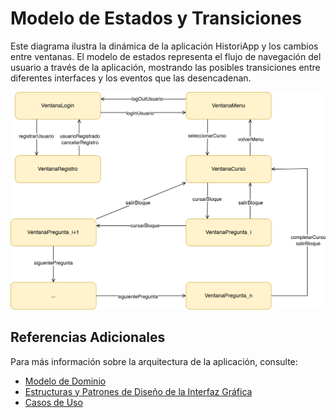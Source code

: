 # Modelo de Estados y Transiciones


Este diagrama ilustra la dinámica de la aplicación HistoriApp y los cambios entre ventanas. El modelo de estados representa el flujo de navegación del usuario a través de la aplicación, mostrando las posibles transiciones entre diferentes interfaces y los eventos que las desencadenan.

![Modelo de Estados](media/modeloEstados.png)

## Referencias Adicionales

Para más información sobre la arquitectura de la aplicación, consulte:
- [Modelo de Dominio](modeloDominio.md)
- [Estructuras y Patrones de Diseño de la Interfaz Gráfica](modeloVista.md)
- [Casos de Uso](casosDeUso.md)